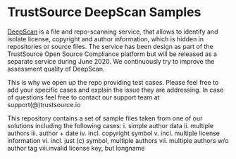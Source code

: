 # TrustSource DeepScan Samples
[DeepScan](https://deepscan.trustsource.io) is a file and repo-scanning service, that allows to identify and isolate license, copyright and author information, which is hidden in repositories or source files. The service has been design as part of the TrustSource Open Source Compliance platform but will be released as a separate service during June 2020. We continuously try to improve the assessment quality of DeepScan. 

This is why we open up the repo providing test cases. Please feel free to add your specific cases and explain the issue they are addressing. In case of questions feel free to contact our support team at support(@)trustsource.io 

This repository contains a set of sample files taken from one of our solutions including the following cases:
i.	 simple author data
ii.  multiple authors
iii. author + date
iv.  incl. copyright symbol
v. 	 incl. multiple license information
vi.  incl. just (c) symbol, multiple authors
vii. multiple authors w/o author tag
viii.invalid license key, but longname
 
